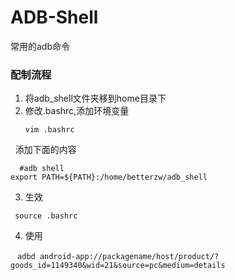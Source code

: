 # ADB-Shell
常用的adb命令


### 配制流程


1. 将adb_shell文件夹移到home目录下
2. 修改.bashrc,添加环境变量
   ```
   vim .bashrc
   
   ```
   
   添加下面的内容
   ```
   #adb shell
   export PATH=${PATH}:/home/betterzw/adb_shell
  
   ```
3. 生效

 ``` source .bashrc```
  
4. 使用
   
  ``` adbd android-app://packagename/host/product/?goods_id=1149340&wid=21&source=pc&medium=details```
